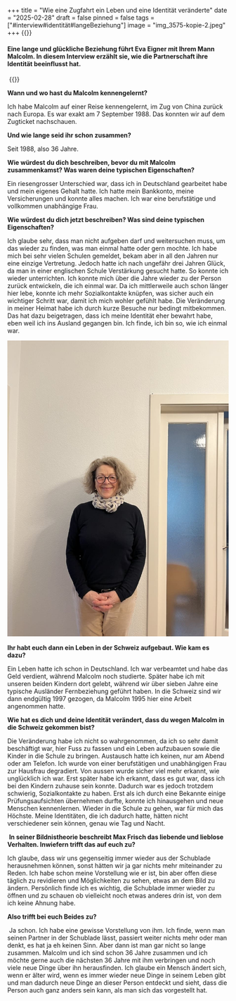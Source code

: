 +++
title = "Wie eine Zugfahrt ein Leben und eine Identität veränderte"
date = "2025-02-28"
draft = false
pinned = false
tags = ["#interview#identität#langeBeziehung"]
image = "img_3575-kopie-2.jpeg"
+++
{{<lead>}}

#### Eine lange und glückliche Beziehung führt Eva Eigner mit Ihrem Mann Malcolm. In diesem Interview erzählt sie, wie die Partnerschaft ihre Identität beeinflusst hat.

 {{<lead>}}

**Wann und wo hast du Malcolm kennengelernt?**

Ich habe Malcolm auf einer Reise kennengelernt, im Zug von China zurück nach Europa. Es war exakt am 7 September 1988. Das konnten wir auf dem Zugticket nachschauen.



**Und wie lange seid ihr schon zusammen?**

Seit 1988, also 36 Jahre.



**Wie würdest du dich beschreiben, bevor du mit Malcolm zusammenkamst? Was waren deine typischen Eigenschaften?**

Ein riesengrosser Unterschied war, dass ich in Deutschland gearbeitet habe und mein eigenes Gehalt hatte. Ich hatte mein Bankkonto, meine Versicherungen und konnte alles machen. Ich war eine berufstätige und vollkommen unabhängige Frau.



**Wie würdest du dich jetzt beschreiben? Was sind deine typischen Eigenschaften?**

Ich glaube sehr, dass man nicht aufgeben darf und weitersuchen muss, um das wieder zu finden, was man einmal hatte oder gern mochte. Ich habe mich bei sehr vielen Schulen gemeldet, bekam aber in all den Jahren nur eine einzige Vertretung. Jedoch hatte ich nach ungefähr drei Jahren Glück, da man in einer englischen Schule Verstärkung gesucht hatte. So konnte ich wieder unterrichten. Ich konnte mich über die Jahre wieder zu der Person zurück entwickeln, die ich einmal war. Da ich mittlerweile auch schon länger hier lebe, konnte ich mehr Sozialkontakte knüpfen, was sicher auch ein wichtiger Schritt war, damit ich mich wohler gefühlt habe. Die Veränderung in meiner Heimat habe ich durch kurze Besuche nur bedingt mitbekommen. Das hat dazu beigetragen, dass ich meine Identität eher bewahrt habe, eben weil ich ins Ausland gegangen bin. Ich finde, ich bin so, wie ich einmal war.



![Eva Eigner in ihrer gemeinsamen Wohnung mit ihrem Mann Malcolm in Bern](img_3575-kopie-2.jpeg)



**Ihr habt euch dann ein Leben in der Schweiz aufgebaut. Wie kam es dazu?** 

Ein Leben hatte ich schon in Deutschland. Ich war verbeamtet und habe das Geld verdient, während Malcolm noch studierte. Später habe ich mit unseren beiden Kindern dort gelebt, während wir über sieben Jahre eine typische Ausländer Fernbeziehung geführt haben. In die Schweiz sind wir dann endgültig 1997 gezogen, da Malcolm 1995 hier eine Arbeit angenommen hatte.



**Wie hat es dich und deine Identität verändert, dass du wegen Malcolm in die Schweiz gekommen bist?**

Die Veränderung habe ich nicht so wahrgenommen, da ich so sehr damit beschäftigt war, hier Fuss zu fassen und ein Leben aufzubauen sowie die Kinder in die Schule zu bringen. Austausch hatte ich keinen, nur am Abend oder am Telefon. Ich wurde von einer berufstätigen und unabhängigen Frau zur Hausfrau degradiert. Von aussen wurde sicher viel mehr erkannt, wie unglücklich ich war. Erst später habe ich erkannt, dass es gut war, dass ich bei den Kindern zuhause sein konnte. Dadurch war es jedoch trotzdem schwierig, Sozialkontakte zu haben. Erst als ich durch eine Bekannte einige Prüfungsaufsichten übernehmen durfte, konnte ich hinausgehen und neue Menschen kennenlernen. Wieder in die Schule zu gehen, war für mich das Höchste. Meine Identitäten, die ich dadurch hatte, hätten nicht verschiedener sein können, genau wie Tag und Nacht. 



 **In seiner Bildnistheorie beschreibt Max Frisch das liebende und lieblose Verhalten. Inwiefern trifft das auf euch zu?** 

Ich glaube, dass wir uns gegenseitig immer wieder aus der Schublade herausnehmen können, sonst hätten wir ja gar nichts mehr miteinander zu Reden. Ich habe schon meine Vorstellung wie er ist, bin aber offen diese täglich zu revidieren und Möglichkeiten zu sehen, etwas an dem Bild zu ändern. Persönlich finde ich es wichtig, die Schublade immer wieder zu öffnen und zu schauen ob vielleicht noch etwas anderes drin ist, von dem ich keine Ahnung habe.



**Also trifft bei euch Beides zu?**

 Ja schon. Ich habe eine gewisse Vorstellung von ihm. Ich finde, wenn man seinen Partner in der Schublade lässt, passiert weiter nichts mehr oder man denkt, es hat ja eh keinen Sinn. Aber dann ist man gar nicht so lange zusammen. Malcolm und ich sind schon 36 Jahre zusammen und ich möchte gerne auch die nächsten 36 Jahre mit ihm verbringen und noch viele neue Dinge über ihn herausfinden. Ich glaube ein Mensch ändert sich, wenn er älter wird, wenn es immer wieder neue Dinge in seinem Leben gibt und man dadurch neue Dinge an dieser Person entdeckt und sieht, dass die Person auch ganz anders sein kann, als man sich das vorgestellt hat.